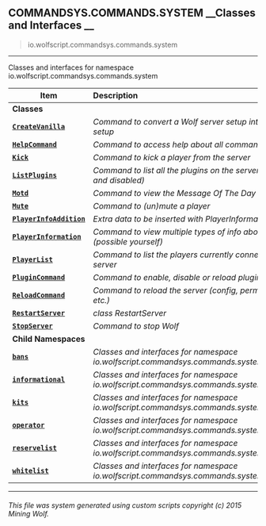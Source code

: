 ## COMMANDSYS.COMMANDS.SYSTEM __Classes and Interfaces __

>io.wolfscript.commandsys.commands.system

---

Classes and interfaces for namespace io.wolfscript.commandsys.commands.system

Item | Description   
--- | :--- 
__Classes__|
__[`CreateVanilla`](CreateVanilla.md)__ | _Command to convert a Wolf server setup into a Vanilla setup_ 
__[`HelpCommand`](HelpCommand.md)__ | _Command to access help about all commands_ 
__[`Kick`](Kick.md)__ | _Command to kick a player from the server_ 
__[`ListPlugins`](ListPlugins.md)__ | _Command to list all the plugins on the server (both enabled and disabled)_ 
__[`Motd`](Motd.md)__ | _Command to view the Message Of The Day_ 
__[`Mute`](Mute.md)__ | _Command to (un)mute a player_ 
__[`PlayerInfoAddition`](PlayerInfoAddition.md)__ | _Extra data to be inserted with PlayerInformation_ 
__[`PlayerInformation`](PlayerInformation.md)__ | _Command to view multiple types of info about a player (possible yourself)_ 
__[`PlayerList`](PlayerList.md)__ | _Command to list the players currently connected to the server_ 
__[`PluginCommand`](PluginCommand.md)__ | _Command to enable, disable or reload plugins_ 
__[`ReloadCommand`](ReloadCommand.md)__ | _Command to reload the server (config, perms player data, etc.)_ 
__[`RestartServer`](RestartServer.md)__ | _class RestartServer_ 
__[`StopServer`](StopServer.md)__ | _Command to stop Wolf_ 
__Child Namespaces__|
__[`bans`](bans\0.md)__ | _Classes and interfaces for namespace io.wolfscript.commandsys.commands.system.bans_ 
__[`informational`](informational\0.md)__ | _Classes and interfaces for namespace io.wolfscript.commandsys.commands.system.informational_ 
__[`kits`](kits\0.md)__ | _Classes and interfaces for namespace io.wolfscript.commandsys.commands.system.kits_ 
__[`operator`](operator\0.md)__ | _Classes and interfaces for namespace io.wolfscript.commandsys.commands.system.operator_ 
__[`reservelist`](reservelist\0.md)__ | _Classes and interfaces for namespace io.wolfscript.commandsys.commands.system.reservelist_ 
__[`whitelist`](whitelist\0.md)__ | _Classes and interfaces for namespace io.wolfscript.commandsys.commands.system.whitelist_ 



---



###### This file was system generated using custom scripts copyright (c) 2015 Mining Wolf.
	

